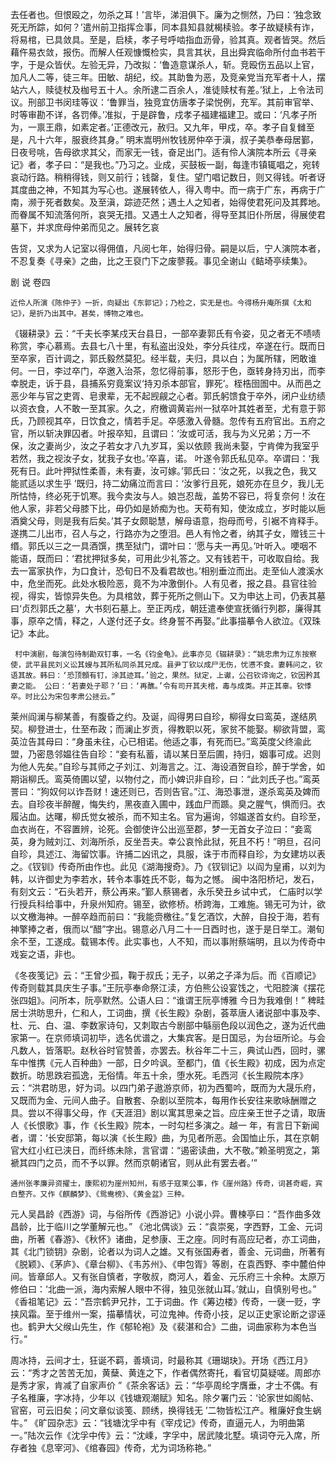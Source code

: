 <!-- { "loadSidebar": true } -->
去任者也。但恨殴之，勿杀之耳！’言毕，涕泪俱下。廉为之恻然，乃曰：‘独念致死无所踪，如何？’遣州前卫指挥佥事，同本县知县就楬椟验。孝子故疑椟有诈，将易棺，已具敛具。至是，启椟，孝子号呼啮指血沥骨，验其真。观者皆哭。然后藉仵易衣敛，报伤。而解人任观慷慨检实，具言其状，且出舜宾临命所付血书若干字，于是众皆伏。左验无异，乃改拟：‘鲁造意谋杀人，斩。竞殴伤五品以上官，加凡人二等，徒三年。田敏、胡纪，绞。其助鲁为恶，及竞亲党当充军者十人，摆站六人，赎徒杖及枷号五十人。余所逮二百余人，准徒赎杖有差。’狱上，上令法司议。刑部卫书闵珪等议：‘鲁罪当，独竞宜仿唐孝子梁悦例，充军。其前审官举、时等审勘不详，各罚俸。’准拟，于是辟鲁，戍孝子福建福建卫。或曰：‘凡孝子所为，一禀王鼎，如素定者。’正德改元，赦归。又九年，甲戍，卒。孝子自复雠至是，凡十六年，服衰终其身。”
明末嵩明州牧钱房仲卒于滇，叔子美恭奉母居鄞，日夜号咷，告母欲求其父，而家无一钱，奋足出门。适有伶人演院本所云《寻亲记》者，孝子曰：“是我也。”乃习之。业成，买鼓板一副，每逢市镇辄唱之，宛转哀动行路。稍稍得钱，则又前行；钱罄，复住。望门唱记数日，则又得钱。听者讶其度曲之神，不知其为写心也。遂展转依人，得入粤中。而一病于广东，再病于广南，濒于死者数矣。及至滇，踪迹茫然；遇土人之知者，始得使君死问及其葬地。而眷属不知流落何所，哀哭无措。又遇土人之知者，得导至其旧仆所居，得展使君墓下，并求庶母仲弟而见之。展转乞哀 
 
告贷，又求为人记室以得佣值，凡阅七年，始得归骨。嗣是以后，宁人演院本者，不忍复奏《寻亲》之曲，比之王裒门下之废蓼莪。事见全谢山《鲒埼亭续集》。 

剧 说  卷四
 
    近伶人所演《陈仲子》一折，向疑出《东郭记》；乃检之，实无是也。今得杨升庵所撰《太和记》，是折乃出其中。甚矣，博物之难也。
   《辍耕录》云：“千夫长李某戍天台县日，一部卒妻郭氏有令姿，见之者无不啧啧称赏，李心慕焉。去县七八十里，有私盗出没处，李分兵往戍，卒遂在行。既而日至卒家，百计调之，郭氏毅然莫犯。经半载，夫归，具以白；为属所辖，罔敢谁何。一日，李过卒门，卒邀入治茶，忽忆得前事，怒形于色，亟转身持刃出，而李幸脱走，诉于县，县捕系穷竟案议‘持刃杀本部官，罪死’。桎梏囹圄中。从而邑之恶少年与官之吏胥、皂隶辈，无不起觊觎之心者。郭氏躬馈食于卒外，闭户业纺绩以资衣食，人不敢一至其家。久之，府檄调黄岩州一狱卒叶其姓者至，尤有意于郭氏，乃顾视其卒，日饮食之，情若手足。卒感激入骨髓。忽传有五府官出。五府之官，所以斩决罪囚者。叶报卒知，且谓曰：‘汝或可活，我与为义兄弟；万一不保，汝之妻尚少，汝之子若女才八九岁耳，奚以依顾 我尚未娶，宁肯俾为我室乎 若然，我之视汝子女，犹我子女也。’卒喜，诺。 叶遂令郭氏私见卒。卒谓曰：‘我死有日。此叶押狱性柔善，未有妻，汝可嫁。’郭氏曰：‘汝之死，以我之色，我又能贰适以求生乎 ’既归，持二幼痛泣而言曰：‘汝爹行且死，娘死亦在旦夕，我儿无所怙恃，终必死于饥寒。我今卖汝与人。娘岂忍哉，盖势不容已，将复奈何！汝在他人家，非若父母膝下比，毋仍如是娇痴为也。天苟有知，使汝成立，岁时能以巵酒奠父母，则是我有后矣。’其子女颇聪慧，解母语意，抱母而号，引裾不肯释手。遂携二儿出市，召人与之，行路亦为之堕泪。邑人有怜之者，纳其子女，赠钱三十缗。郭氏以三之一具酒馔，携至狱门，谓叶曰：‘愿与夫一再见。’叶听入。哽咽不能语，既而曰：‘君扰押狱多矣，可用此少礼答之。又有钱若干，可收取自给。我去一富家执作，为口食计，恐旬日不及看君故也。’相别垂泣而出。走至仙人渡溪水中，危坐而死。此处水极险恶，竟不为冲激倒仆。人有见者，报之县。县官往验视，得实，皆惊异失色。为具棺敛，葬于死所之侧山下。又为申达上司，仍表其墓曰‘贞烈郭氏之墓’，大书刻石墓上。至正丙戍，朝廷遣奉使宣抚循行列郡，廉得其事，原卒之情，释之，人遂付还子女。终身誓不再娶。”此事描摹令人欲泣。《双珠记》本此。
        
     村中演剧，每演包待制勘双钉事，一名《钧金龟》。此事亦见《辍耕录》：“姚忠肃为辽东按察使，武平县民刘义讼其嫂与其所私同杀其兄成。县尹丁钦以成尸无伤，忧懑不食。妻韩问之，钦语其故。韩曰：‘恐顶顖有钉，涂其迹耳。’验之，果然。狱定，上谳，公召钦谛询之，钦因矜其妻之能。 公曰：‘若妻处子耶？’曰：‘再醮。’令有司开其夫棺，毒与成类。并正其辜。钦悸卒。时比公为宋包孝肃公拯云。”
    
   莱州阎澜与柳某善，有腹昏之约。及诞，阎得男曰自珍，柳得女曰鸾英，遂结夙契。柳登进士，仕至布政；而澜止岁贡，得教职以死，家贫不能娶。柳欲背盟，鸾英泣告其母曰：“身虽未往，心已相诺。他适之事，有死而巳。”鸾英度父终渝此盟，乃密恳邻媪往告自珍：“妾有私蓄，请以某日至后圃，持归，姻事可成。迟则为他人先矣。”自珍与其师之子刘江、刘海言之。江、海设酒贺自珍，醉于学舍，如期诣柳氏。鸾英倚圃以望，以物付之，而小婢识非自珍，曰：“此刘氏子也。”鸾英詈曰：“狗奴何以诈吾财！速还则已，否则告官。”江、海恐事泄，遂杀鸾英及婢而去。自珍夜半醉醒，悔失约，黑夜直入圃中，践血尸而踬。臭之腥气，惧而归。衣履沾血。达曙，柳氏觉女被杀，而不知主名。官为遍询，邻媪遂首女约。自珍至，血衣尚在，不容置辨，论死。会御使许公出巡至郡，梦一无首女子泣曰：“妾鸾英，身为贼刘江、刘海所杀，反坐吾夫。幸公哀怜此狱，死且不朽！”明旦，召问自珍，具述江、海留饮事。许捕二凶讯之，具服，诛于市而释自珍，为女建坊以表之。《钗钏》传奇所由作也。此见《湖海搜奇》。乃《钗钏记》以阎为皇甫，以刘为韩，以许御史为李若水，转令本事姓氏不彰，每为之憾。
   闽中洛阳桥圮，发石，有刻文云：“石头若开，蔡公再来。”鄞人蔡锡者，永乐癸丑乡试中式， 仁庙时以学行授兵科给事中，升泉州知府。锡至，欲修桥。桥跨海，工难施。锡无可为计，欲以文檄海神。一醉卒趋而前曰：“我能赍檄往。”复乞酒饮，大醉，自投于海，若有神擎捧之者，俄而以“醋”字出。锡意必八月二十一日酉时也，遂于是日举工。潮旬余不至，工遂成。载锡本传。此实事也，人不知，而以事附蔡端明，且以为传奇中戏妄之语，非也。
     
   《冬夜笺记》云：“王曾少孤，鞠于叔氏；无子，以弟之子泽为后。而《百顺记》传奇则载其具庆生子事。”王阮亭奉命祭江渎，方伯熊公设宴饯之，弋阳腔演《摆花张四姐》。问所本，阮亭默然。公语人曰：“谁谓王阮亭博雅 今日为我难倒！”
   稗畦居士洪昉思升，仁和人，工词曲，撰《长生殿》杂剧，荟萃唐人诸说部中事及李、杜、元、白、温、李数家诗句，又刺取古今剧部中緐丽色段以润色之，遂为近代曲家第一。在京师填词初毕，选名优谱之，大集宾客。是日国忌，为台垣所论。与会凡数人，皆落职。赵秋谷时官赞善，亦罢去。秋谷年二十三，典试山西，回时，骡车中惟携《元人百种曲》一部，日夕吟讽。至都门，值《长生殿》初成，因为点定数折。昉思跌宕孤逸，无俗情。年五十余，堕水死。毛西河《长生殿院本序》云：“洪君昉思，好为词。以四门弟子遨游京师，初为西蜀吟，既而为大晟乐府，又既而为金、元间人曲子。自散套、杂剧以至院本，每用作长安往来歌咏酬赠之具。尝以不得事父母，作《天涯泪》剧以寓其思亲之旨。应庄亲王世子之请，取唐人《长恨歌》事，作《长生殿》院本，一时勾栏多演之。越一 年，有言日下新闻者，谓：‘长安邸第，每以演《长生殿》曲，为见者所恶。会国恤止乐，其在京朝官大红小红已浃日，而纤练未除，言官谓：“遏密读曲，大不敬。”赖圣明宽之，第褫其四门之员，而不予以罪。然而京朝诸官，则从此有罢去者。’”
     
    通州张孝廉异资擢士，康熙初为崖州知州，有感于寇莱公事，作《崖州路》传奇，词甚奇崛，宾白整齐。又作《麒麟梦》、《鸳鸯榜》、《黄金盆》三种。
   元人吴昌龄《西游》词，与俗所传《西游记》小说小异。曹楝亭曰：“吾作曲多效昌龄，比于临川之学董解元也。”
   《池北偶谈》云：“袁崇冕，字西野，工金、元词曲，所著《春游》、《秋怀》诸曲，足参康、王之座。同时有高应玘者，亦工词曲，其《北门锁钥》杂剧，论者以为词人之雄。又有张国寿者，善金、元词曲，所著有《脱颖》、《茅庐》、《章台柳》、《韦苏州》、《申包胥》等剧，在袁西野、李中麓伯仲间。皆章邱人。又有张自慎者，字敬叔，商河人，着金、元乐府三十余种。太原万修伯曰：‘北曲一派，海内索解人眼中不得，独见张就山耳。’就山，自慎别号也。”
   《香祖笔记》云：“吾宗鹤尹兄抃，工于词曲。作《筹边楼》传奇，一襃一贬，字挟风霜。至于维州一案，描摹情状，可泣鬼神。传奇小技，足以正史家论断之谬诬也。鹤尹大父缑山先生，作《郁轮袍》及《裴湛和合》二曲，词曲家称为本色当行。” 
     
   周冰持，云间才士，狂诞不羁，善填词，时最称其《珊瑚玦》。开场《西江月》云：“秀才之苦苦无加，黄蘖、黄连之下，作者偶然寄托，看官切莫疑嗟。周郎亦是秀才家，肯减了自家声价 ”《茶余客话》云：“华亭周纶字膺垂，才士不偶。有子名稚廉，字冰持，少年以《钱塘观潮赋》知名。除夕署门云：‘论家世如阁帖、官窑，可云旧矣；问文章似谈笺、顾绣，换得钱无 ’二物皆松江产。稚廉好食生蜗牛。”
   《旷园杂志》云：“钱塘沈孚中有《宰戍记》传奇，直逼元人，为明曲第一。”陆次云作《沈孚中传》云：“沈嵊，字孚中，居武陵北墅。填词夺元入席，所存者独《息宰河》、《绾春园》传奇，尤为词场称艳。”
